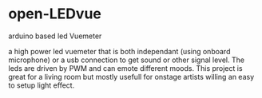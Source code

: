 # open-LEDvue
arduino based led Vuemeter

a high power led vuemeter that is both independant (using onboard microphone) or a usb connection to get sound or other signal level. The leds are driven by PWM and can emote different moods.
This project is great for a living room but mostly usefull for onstage artists willing an easy to setup light effect.
